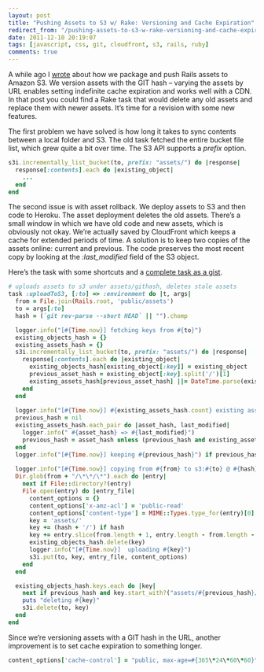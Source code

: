 ```yaml
---
layout: post
title: "Pushing Assets to S3 w/ Rake: Versioning and Cache Expiration"
redirect_from: "/pushing-assets-to-s3-w-rake-versioning-and-cache-expiration"
date: 2011-12-10 20:19:07
tags: [javascript, css, git, cloudfront, s3, rails, ruby]
comments: true
---
```

A while ago I [wrote](/rails-s3-cloudfront-jammit-heroku-100) about how we package and push Rails assets to Amazon S3. We version assets with the GIT hash – varying the assets by URL enables setting indefinite cache expiration and works well with a CDN. In that post you could find a Rake task that would delete any old assets and replace them with newer assets. It’s time for a revision with some new features.

The first problem we have solved is how long it takes to sync contents between a local folder and S3. The old task fetched the entire bucket file list, which grew quite a bit over time. The S3 API supports a _prefix_ option.

```ruby
s3i.incrementally_list_bucket(to, prefix: "assets/") do |response|
  response[:contents].each do |existing_object|
    ...
  end
end
```

The second issue is with asset rollback. We deploy assets to S3 and then code to Heroku. The asset deployment deletes the old assets. There’s a small window in which we have old code and new assets, which is obviously not okay. We’re actually saved by CloudFront which keeps a cache for extended periods of time. A solution is to keep two copies of the assets online: current and previous. The code preserves the most recent copy by looking at the _:last_modified_ field of the S3 object.

Here’s the task with some shortcuts and a [complete task as a gist](https://gist.github.com/1456181).

```ruby
# uploads assets to s3 under assets/githash, deletes stale assets
task :uploadToS3, [:to] => :environment do |t, args|
  from = File.join(Rails.root, 'public/assets')
  to = args[:to]
  hash = (`git rev-parse --short HEAD` || "").chomp

  logger.info("[#{Time.now}] fetching keys from #{to}")
  existing_objects_hash = {}
  existing_assets_hash = {}
  s3i.incrementally_list_bucket(to, prefix: "assets/") do |response|
    response[:contents].each do |existing_object|
      existing_objects_hash[existing_object[:key]] = existing_object
      previous_asset_hash = existing_object[:key].split('/')[1]
      existing_assets_hash[previous_asset_hash] ||= DateTime.parse(existing_object[:last_modified])
    end
  end
 
  logger.info("[#{Time.now}] #{existing_assets_hash.count} existing asset(s)")
  previous_hash = nil
  existing_assets_hash.each_pair do |asset_hash, last_modified|
    logger.info(" #{asset_hash} => #{last_modified}")
    previous_hash = asset_hash unless (previous_hash and existing_assets_hash[previous_hash] > last_modified)
  end
  logger.info("[#{Time.now}] keeping #{previous_hash}") if previous_hash
 
  logger.info("[#{Time.now}] copying from #{from} to s3:#{to} @ #{hash}")
  Dir.glob(from + "/\*\*/\*").each do |entry|
    next if File::directory?(entry)
    File.open(entry) do |entry_file|
      content_options = {}
      content_options['x-amz-acl'] = 'public-read'
      content_options['content-type'] = MIME::Types.type_for(entry)[0]
      key = 'assets/'
      key += (hash + '/') if hash
      key += entry.slice(from.length + 1, entry.length - from.length - 1)
      existing_objects_hash.delete(key)
      logger.info("[#{Time.now}]  uploading #{key}")
      s3i.put(to, key, entry_file, content_options)
    end
  end

  existing_objects_hash.keys.each do |key|
    next if previous_hash and key.start_with?("assets/#{previous_hash}/")
    puts "deleting #{key}"
    s3i.delete(to, key)
  end
end
```

Since we’re versioning assets with a GIT hash in the URL, another improvement is to set cache expiration to something longer.

```ruby
content_options['cache-control'] = "public, max-age=#{365\*24\*60\*60}"
```
